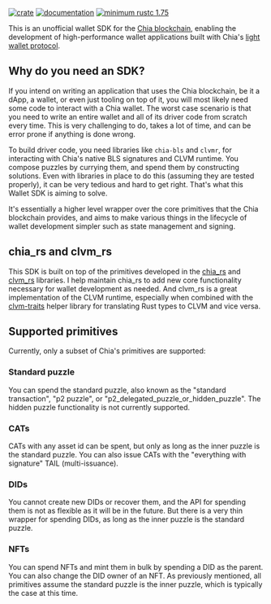 [![crate](https://img.shields.io/crates/v/chia-wallet-sdk.svg)](https://crates.io/crates/chia-wallet-sdk)
[![documentation](https://docs.rs/chia-wallet-sdk/badge.svg)](https://docs.rs/chia-wallet-sdk)
[![minimum rustc 1.75](https://img.shields.io/badge/rustc-1.75+-red.svg)](https://rust-lang.github.io/rfcs/2495-min-rust-version.html)

This is an unofficial wallet SDK for the [Chia blockchain](https://chia.net), enabling the development of high-performance wallet applications built with Chia's [light wallet protocol](https://docs.chia.net/wallet-protocol).

## Why do you need an SDK?

If you intend on writing an application that uses the Chia blockchain, be it a dApp, a wallet, or even just tooling on top of it, you will most likely need some code to interact with a Chia wallet. The worst case scenario is that you need to write an entire wallet and all of its driver code from scratch every time. This is very challenging to do, takes a lot of time, and can be error prone if anything is done wrong.

To build driver code, you need libraries like `chia-bls` and `clvmr`, for interacting with Chia's native BLS signatures and CLVM runtime. You compose puzzles by currying them, and spend them by constructing solutions. Even with libraries in place to do this (assuming they are tested properly), it can be very tedious and hard to get right. That's what this Wallet SDK is aiming to solve.

It's essentially a higher level wrapper over the core primitives that the Chia blockchain provides, and aims to make various things in the lifecycle of wallet development simpler such as state management and signing.

## chia_rs and clvm_rs

This SDK is built on top of the primitives developed in the [chia_rs](https://github.com/Chia-Network/chia_rs) and [clvm_rs](https://github.com/Chia-Network/clvm_rs) libraries. I help maintain chia_rs to add new core functionality necessary for wallet development as needed. And clvm_rs is a great implementation of the CLVM runtime, especially when combined with the [clvm-traits](https://docs.rs/clvm-traits/latest/clvm_traits/) helper library for translating Rust types to CLVM and vice versa.

## Supported primitives

Currently, only a subset of Chia's primitives are supported:

### Standard puzzle

You can spend the standard puzzle, also known as the "standard transaction", "p2 puzzle", or "p2_delegated_puzzle_or_hidden_puzzle". The hidden puzzle functionality is not currently supported.

### CATs

CATs with any asset id can be spent, but only as long as the inner puzzle is the standard puzzle. You can also issue CATs with the "everything with signature" TAIL (multi-issuance).

### DIDs

You cannot create new DIDs or recover them, and the API for spending them is not as flexible as it will be in the future. But there is a very thin wrapper for spending DIDs, as long as the inner puzzle is the standard puzzle.

### NFTs

You can spend NFTs and mint them in bulk by spending a DID as the parent. You can also change the DID owner of an NFT. As previously mentioned, all primitives assume the standard puzzle is the inner puzzle, which is typically the case at this time.
